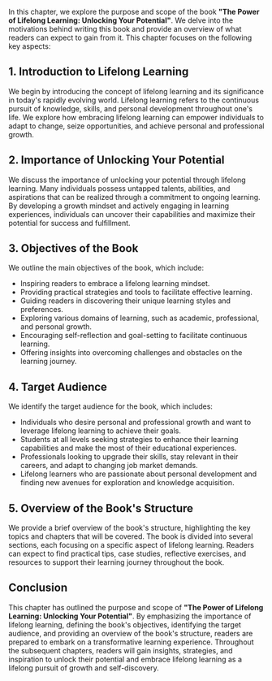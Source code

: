 
In this chapter, we explore the purpose and scope of the book **"The Power of Lifelong Learning: Unlocking Your Potential"**. We delve into the motivations behind writing this book and provide an overview of what readers can expect to gain from it. This chapter focuses on the following key aspects:

**1. Introduction to Lifelong Learning**
----------------------------------------

We begin by introducing the concept of lifelong learning and its significance in today's rapidly evolving world. Lifelong learning refers to the continuous pursuit of knowledge, skills, and personal development throughout one's life. We explore how embracing lifelong learning can empower individuals to adapt to change, seize opportunities, and achieve personal and professional growth.

**2. Importance of Unlocking Your Potential**
---------------------------------------------

We discuss the importance of unlocking your potential through lifelong learning. Many individuals possess untapped talents, abilities, and aspirations that can be realized through a commitment to ongoing learning. By developing a growth mindset and actively engaging in learning experiences, individuals can uncover their capabilities and maximize their potential for success and fulfillment.

**3. Objectives of the Book**
-----------------------------

We outline the main objectives of the book, which include:

* Inspiring readers to embrace a lifelong learning mindset.
* Providing practical strategies and tools to facilitate effective learning.
* Guiding readers in discovering their unique learning styles and preferences.
* Exploring various domains of learning, such as academic, professional, and personal growth.
* Encouraging self-reflection and goal-setting to facilitate continuous learning.
* Offering insights into overcoming challenges and obstacles on the learning journey.

**4. Target Audience**
----------------------

We identify the target audience for the book, which includes:

* Individuals who desire personal and professional growth and want to leverage lifelong learning to achieve their goals.
* Students at all levels seeking strategies to enhance their learning capabilities and make the most of their educational experiences.
* Professionals looking to upgrade their skills, stay relevant in their careers, and adapt to changing job market demands.
* Lifelong learners who are passionate about personal development and finding new avenues for exploration and knowledge acquisition.

**5. Overview of the Book's Structure**
---------------------------------------

We provide a brief overview of the book's structure, highlighting the key topics and chapters that will be covered. The book is divided into several sections, each focusing on a specific aspect of lifelong learning. Readers can expect to find practical tips, case studies, reflective exercises, and resources to support their learning journey throughout the book.

Conclusion
----------

This chapter has outlined the purpose and scope of **"The Power of Lifelong Learning: Unlocking Your Potential"**. By emphasizing the importance of lifelong learning, defining the book's objectives, identifying the target audience, and providing an overview of the book's structure, readers are prepared to embark on a transformative learning experience. Throughout the subsequent chapters, readers will gain insights, strategies, and inspiration to unlock their potential and embrace lifelong learning as a lifelong pursuit of growth and self-discovery.
